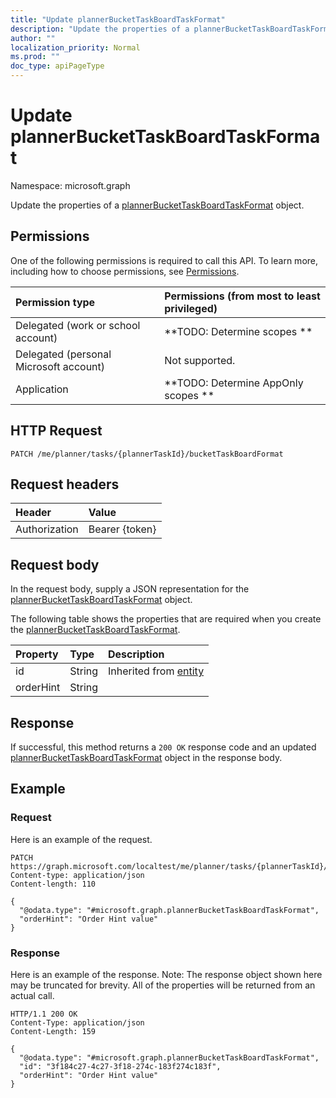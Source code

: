 ```yaml
---
title: "Update plannerBucketTaskBoardTaskFormat"
description: "Update the properties of a plannerBucketTaskBoardTaskFormat object."
author: ""
localization_priority: Normal
ms.prod: ""
doc_type: apiPageType
---
```


# Update plannerBucketTaskBoardTaskFormat

Namespace: microsoft.graph

Update the properties of a [plannerBucketTaskBoardTaskFormat](../resources/plannerbuckettaskboardtaskformat.md) object.

## Permissions
One of the following permissions is required to call this API. To learn more, including how to choose permissions, see [Permissions](/concepts/permissions-reference.md).

|Permission type|Permissions (from most to least privileged)|
|:---|:---|
|Delegated (work or school account)|**TODO: Determine scopes **|
|Delegated (personal Microsoft account)|Not supported.|
|Application|**TODO: Determine AppOnly scopes **|

## HTTP Request
<!-- {
  "blockType": "ignored"
}
-->
``` http
PATCH /me/planner/tasks/{plannerTaskId}/bucketTaskBoardFormat
```

## Request headers
|Header|Value|
|:---|:---|
|Authorization|Bearer {token}|

## Request body
In the request body, supply a JSON representation for the [plannerBucketTaskBoardTaskFormat](../resources/plannerbuckettaskboardtaskformat.md) object.

The following table shows the properties that are required when you create the [plannerBucketTaskBoardTaskFormat](../resources/plannerbuckettaskboardtaskformat.md).

|Property|Type|Description|
|:---|:---|:---|
|id|String| Inherited from [entity](../resources/entity.md)|
|orderHint|String||



## Response
If successful, this method returns a `200 OK` response code and an updated [plannerBucketTaskBoardTaskFormat](../resources/plannerbuckettaskboardtaskformat.md) object in the response body.

## Example

### Request
Here is an example of the request.
<!-- {
  "blockType": "request",
  "name": "update_plannerbuckettaskboardtaskformat"
}
-->
``` http
PATCH https://graph.microsoft.com/localtest/me/planner/tasks/{plannerTaskId}/bucketTaskBoardFormat
Content-type: application/json
Content-length: 110

{
  "@odata.type": "#microsoft.graph.plannerBucketTaskBoardTaskFormat",
  "orderHint": "Order Hint value"
}
```

### Response
Here is an example of the response. Note: The response object shown here may be truncated for brevity. All of the properties will be returned from an actual call.
<!-- {
  "blockType": "response",
  "truncated": true
}
-->
``` http
HTTP/1.1 200 OK
Content-Type: application/json
Content-Length: 159

{
  "@odata.type": "#microsoft.graph.plannerBucketTaskBoardTaskFormat",
  "id": "3f184c27-4c27-3f18-274c-183f274c183f",
  "orderHint": "Order Hint value"
}
```

